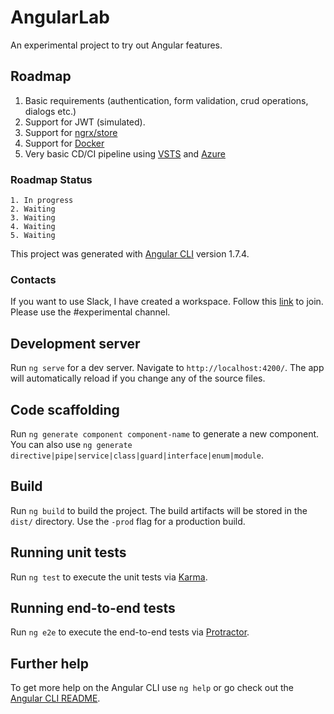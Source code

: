 # AngularLab

An experimental project to try out Angular features.

## Roadmap

1. Basic requirements (authentication, form validation, crud operations, dialogs etc.)
2. Support for JWT (simulated).
3. Support for [ngrx/store](https://github.com/ngrx/store)
4. Support for [Docker](https://www.docker.com/)
5. Very basic CD/CI pipeline using [VSTS](https://visualstudio.microsoft.com/it/team-services/) and [Azure](https://azure.microsoft.com/it-it/)

### Roadmap Status
    1. In progress
    2. Waiting
    3. Waiting
    4. Waiting
    5. Waiting

This project was generated with [Angular CLI](https://github.com/angular/angular-cli) version 1.7.4.

### Contacts

If you want to use Slack, I have created a workspace. Follow this [link](https://join.slack.com/t/angularlaboratory/shared_invite/enQtMzkwODg0MDg0NDY2LWQwZTNjMWI2NDM2ZmI1MTQyNzYyMDA5YWFjMjAxZDczZWM5OWZhZDdiMTYzNDc0NzA1MTQzZGNkNjhiYTE0NzU) to join. Please use the #experimental channel.

## Development server

Run `ng serve` for a dev server. Navigate to `http://localhost:4200/`. The app will automatically reload if you change any of the source files.

## Code scaffolding

Run `ng generate component component-name` to generate a new component. You can also use `ng generate directive|pipe|service|class|guard|interface|enum|module`.

## Build

Run `ng build` to build the project. The build artifacts will be stored in the `dist/` directory. Use the `-prod` flag for a production build.

## Running unit tests

Run `ng test` to execute the unit tests via [Karma](https://karma-runner.github.io).

## Running end-to-end tests

Run `ng e2e` to execute the end-to-end tests via [Protractor](http://www.protractortest.org/).

## Further help

To get more help on the Angular CLI use `ng help` or go check out the [Angular CLI README](https://github.com/angular/angular-cli/blob/master/README.md).
